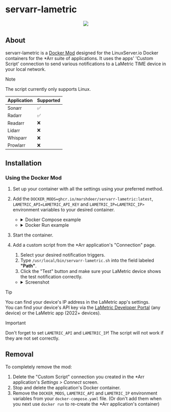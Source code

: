 # servarr-lametric

<div align=center>
<img src='assets/demo.gif'>
</div>

## About

servarr-lametric is a [Docker Mod](https://github.com/linuxserver/docker-mods) designed for the LinuxServer.io Docker containers for the *Arr suite of applications. It uses the apps' 'Custom Script' connection to send various notifications to a LaMetric TIME device in your local network.

> [!NOTE]
> The script currently only supports Linux.

Application | Supported
----------- | ---------
Sonarr      |     ✅
Radarr      |     ✅
Readarr     |     ❌
Lidarr      |     ❌
Whisparr    |     ❌
Prowlarr    |     ❌

## Installation

### Using the Docker Mod

1. Set up your container with all the settings using your preferred method.
  
2. Add the `DOCKER_MODS=ghcr.io/marshdeer/servarr-lametric:latest`, `LAMETRIC_API=LAMETRIC_API_KEY` and `LAMETRIC_IP=LAMETRIC_IP>` environment variables to your desired container.
   
    - <details>
      <summary>Docker Compose example</summary>

       ```yaml
      services:
        radarr:
          image: lscr.io/linuxserver/radarr
          container_name: radarr
          environment:
            - PUID=1000
            - PGID=1000
            - TZ=Antarctica/South_Pole
            - DOCKER_MODS=ghcr.io/marshdeer/servarr-lametric:latest
            - LAMETRIC_API=LAMETRIC_API_KEY
            - LAMETRIC_IP=LAMETRIC_IP
          volumes:
            - /path/to/data:/config
            - /path/to/movies:/movies
            - /path/to/downloadclient-downloads:/downloads
          ports:
            - 7878:7878
          restart: unless-stopped
       ```  

      </details>

    - <details>
      <summary>Docker Run example</summary>

       ```
       docker run -d \
         --name=radarr \
         -e PUID=1000 \
         -e PGID=1000 \
         -e TZ=Antarctica/South_Pole \
         -e DOCKER_MODS=ghcr.io/marshdeer/servarr-lametric:latest \
         -e LAMETRIC_API=LAMETRIC_API_KEY \
         -e LAMETRIC_IP=LAMETRIC_IP \
         -p 7878:7878 \
         -v /path/to/data:/config \
         -v /path/to/movies:/movies \
         -v /path-to-downloadclient-downloads:/downloads \
         --restart unless-stopped \
         lscr.io/linuxserver/radarr
       ```  

      </details>

3. Start the container.

4. Add a custom script from the *Arr application's "Connection" page.
   1. Select your desired notification triggers.  
   2. Type `/usr/local/bin/servarr-lametric.sh` into the field labeled **"Path"**.
   3. Click the "Test" button and make sure your LaMetric device shows the test notification correctly.
    
   - <details>
     <summary> Screenshot </summary>
    
     ![Screenshot of *Arr app's Custom Script settings showing the above instructions](.assets/connectionsettings.png)
   
     </details>

> [!TIP]
> You can find your device's IP address in the LaMetric app's settings.  
> You can find your device's API key via the [LaMetric Developer Portal](https://developer.lametric.com/user/devices) (any device) or the LaMetric app (2022+ devices).

> [!IMPORTANT]
> Don't forget to set `LAMETRIC_API` and `LAMETRIC_IP`! The script will not work if they are not set correctly.

## Removal

To completely remove the mod:

1. Delete the "Custom Script" connection you created in the *Arr application's _Settings > Connect_ screen.
2. Stop and delete the application's Docker container.
3. Remove the `DOCKER_MODS`, `LAMETRIC_API` and `LAMETRIC_IP` environment variables from your `docker-compose.yaml` file. (Or don't add them when you next use `docker run` to re-create the *Arr application's container)
